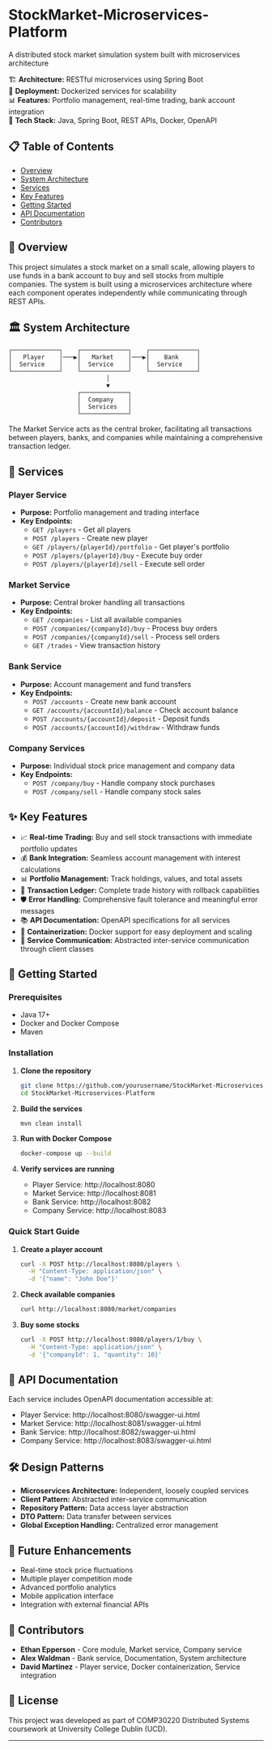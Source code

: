 # StockMarket-Microservices-Platform

A distributed stock market simulation system built with microservices architecture

🏗️ **Architecture:** RESTful microservices using Spring Boot  
🐳 **Deployment:** Dockerized services for scalability  
📊 **Features:** Portfolio management, real-time trading, bank account integration  
🔧 **Tech Stack:** Java, Spring Boot, REST APIs, Docker, OpenAPI  

## 📋 Table of Contents
- [Overview](#overview)
- [System Architecture](#system-architecture)
- [Services](#services)
- [Key Features](#key-features)
- [Getting Started](#getting-started)
- [API Documentation](#api-documentation)
- [Contributors](#contributors)

## 🌟 Overview

This project simulates a stock market on a small scale, allowing players to use funds in a bank account to buy and sell stocks from multiple companies. The system is built using a microservices architecture where each component operates independently while communicating through REST APIs.

## 🏛️ System Architecture

```
┌─────────────┐    ┌─────────────┐    ┌─────────────┐
│   Player    │───▶│   Market    │───▶│    Bank     │
│  Service    │    │  Service    │    │  Service    │
└─────────────┘    └─────────────┘    └─────────────┘
                           │
                           ▼
                   ┌─────────────┐
                   │  Company    │
                   │  Services   │
                   └─────────────┘
```

The Market Service acts as the central broker, facilitating all transactions between players, banks, and companies while maintaining a comprehensive transaction ledger.

## 🚀 Services

### Player Service
- **Purpose:** Portfolio management and trading interface
- **Key Endpoints:**
  - `GET /players` - Get all players
  - `POST /players` - Create new player
  - `GET /players/{playerId}/portfolio` - Get player's portfolio
  - `POST /players/{playerId}/buy` - Execute buy order
  - `POST /players/{playerId}/sell` - Execute sell order

### Market Service
- **Purpose:** Central broker handling all transactions
- **Key Endpoints:**
  - `GET /companies` - List all available companies
  - `POST /companies/{companyId}/buy` - Process buy orders
  - `POST /companies/{companyId}/sell` - Process sell orders
  - `GET /trades` - View transaction history

### Bank Service
- **Purpose:** Account management and fund transfers
- **Key Endpoints:**
  - `POST /accounts` - Create new bank account
  - `GET /accounts/{accountId}/balance` - Check account balance
  - `POST /accounts/{accountId}/deposit` - Deposit funds
  - `POST /accounts/{accountId}/withdraw` - Withdraw funds

### Company Services
- **Purpose:** Individual stock price management and company data
- **Key Endpoints:**
  - `POST /company/buy` - Handle company stock purchases
  - `POST /company/sell` - Handle company stock sales

## ✨ Key Features

- 📈 **Real-time Trading:** Buy and sell stock transactions with immediate portfolio updates
- 💰 **Bank Integration:** Seamless account management with interest calculations
- 📊 **Portfolio Management:** Track holdings, values, and total assets
- 🔄 **Transaction Ledger:** Complete trade history with rollback capabilities
- 🛡️ **Error Handling:** Comprehensive fault tolerance and meaningful error messages
- 📚 **API Documentation:** OpenAPI specifications for all services
- 🐳 **Containerization:** Docker support for easy deployment and scaling
- 🔗 **Service Communication:** Abstracted inter-service communication through client classes

## 🚀 Getting Started

### Prerequisites
- Java 17+
- Docker and Docker Compose
- Maven

### Installation

1. **Clone the repository**
   ```bash
   git clone https://github.com/yourusername/StockMarket-Microservices-Platform.git
   cd StockMarket-Microservices-Platform
   ```

2. **Build the services**
   ```bash
   mvn clean install
   ```

3. **Run with Docker Compose**
   ```bash
   docker-compose up --build
   ```

4. **Verify services are running**
   - Player Service: http://localhost:8080
   - Market Service: http://localhost:8081
   - Bank Service: http://localhost:8082
   - Company Service: http://localhost:8083

### Quick Start Guide

1. **Create a player account**
   ```bash
   curl -X POST http://localhost:8080/players \
     -H "Content-Type: application/json" \
     -d '{"name": "John Doe"}'
   ```

2. **Check available companies**
   ```bash
   curl http://localhost:8080/market/companies
   ```

3. **Buy some stocks**
   ```bash
   curl -X POST http://localhost:8080/players/1/buy \
     -H "Content-Type: application/json" \
     -d '{"companyId": 1, "quantity": 10}'
   ```

## 📖 API Documentation

Each service includes OpenAPI documentation accessible at:
- Player Service: http://localhost:8080/swagger-ui.html
- Market Service: http://localhost:8081/swagger-ui.html
- Bank Service: http://localhost:8082/swagger-ui.html
- Company Service: http://localhost:8083/swagger-ui.html

## 🛠️ Design Patterns

- **Microservices Architecture:** Independent, loosely coupled services
- **Client Pattern:** Abstracted inter-service communication
- **Repository Pattern:** Data access layer abstraction
- **DTO Pattern:** Data transfer between services
- **Global Exception Handling:** Centralized error management

## 🎯 Future Enhancements

- Real-time stock price fluctuations
- Multiple player competition mode
- Advanced portfolio analytics
- Mobile application interface
- Integration with external financial APIs

## 👥 Contributors

- **Ethan Epperson** - Core module, Market service, Company service
- **Alex Waldman** - Bank service, Documentation, System architecture
- **David Martinez** - Player service, Docker containerization, Service integration

## 📄 License

This project was developed as part of COMP30220 Distributed Systems coursework at University College Dublin (UCD).

---
